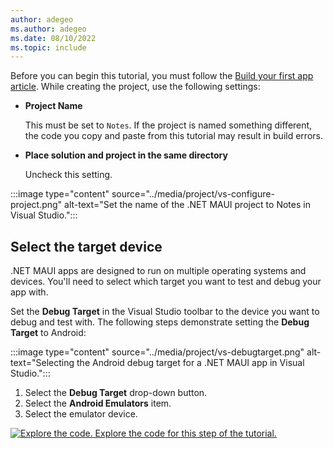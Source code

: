 ```yaml
---
author: adegeo
ms.author: adegeo
ms.date: 08/10/2022
ms.topic: include
---
```


Before you can begin this tutorial, you must follow the [Build your first app article](../../../get-started/first-app.md). While creating the project, use the following settings:

- **Project Name**

  This must be set to `Notes`. If the project is named something different, the code you copy and paste from this tutorial may result in build errors.

- **Place solution and project in the same directory**

  Uncheck this setting.

:::image type="content" source="../media/project/vs-configure-project.png" alt-text="Set the name of the .NET MAUI project to Notes in Visual Studio.":::

## Select the target device

.NET MAUI apps are designed to run on multiple operating systems and devices. You'll need to select which target you want to test and debug your app with.

Set the **Debug Target** in the Visual Studio toolbar to the device you want to debug and test with. The following steps demonstrate setting the **Debug Target** to Android:

:::image type="content" source="../media/project/vs-debugtarget.png" alt-text="Selecting the Android debug target for a .NET MAUI app in Visual Studio.":::

01. Select the **Debug Target** drop-down button.
01. Select the **Android Emulators** item.
01. Select the emulator device.

[![Explore the code.](~/media/code-sample.png) Explore the code for this step of the tutorial.](https://github.com/dotnet/maui-samples/tree/main/8.0/Tutorials/CreateNetMauiApp/step1)
